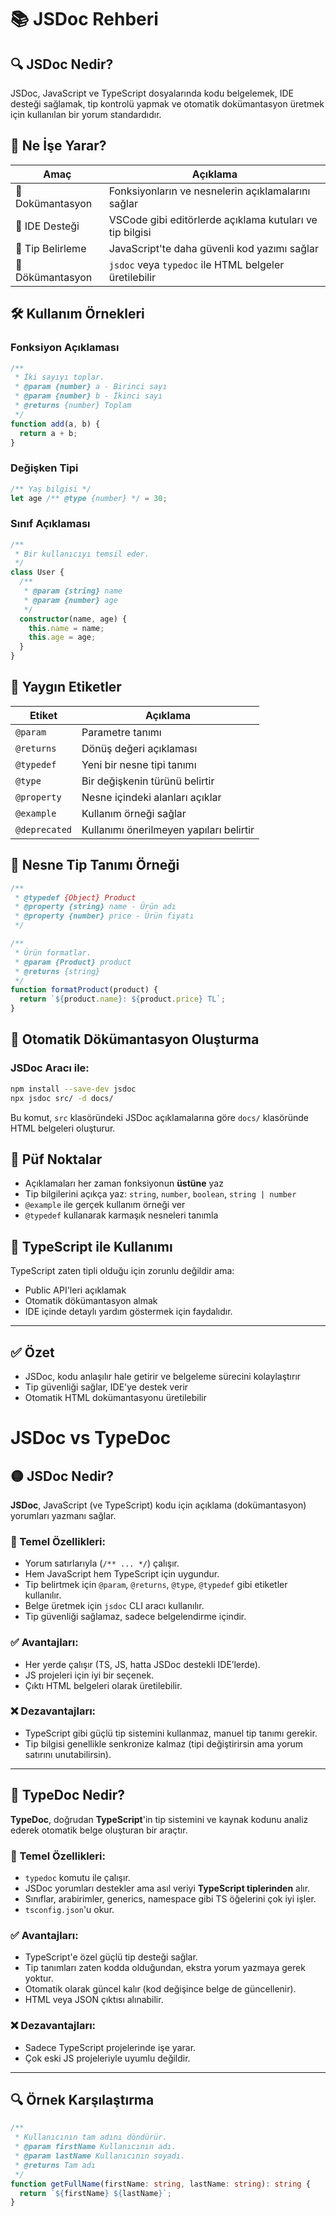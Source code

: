 # 📚 JSDoc Rehberi

## 🔍 JSDoc Nedir?

JSDoc, JavaScript ve TypeScript dosyalarında kodu belgelemek, IDE desteği sağlamak, tip kontrolü yapmak ve otomatik dokümantasyon üretmek için kullanılan bir yorum standardıdır.

## 🎯 Ne İşe Yarar?

| Amaç                 | Açıklama                                                   |
|----------------------|------------------------------------------------------------|
| 📖 Dokümantasyon     | Fonksiyonların ve nesnelerin açıklamalarını sağlar         |
| 🧠 IDE Desteği       | VSCode gibi editörlerde açıklama kutuları ve tip bilgisi   |
| 🧪 Tip Belirleme     | JavaScript'te daha güvenli kod yazımı sağlar               |
| 📄 Dökümantasyon     | `jsdoc` veya `typedoc` ile HTML belgeler üretilebilir      |

## 🛠 Kullanım Örnekleri

### Fonksiyon Açıklaması

```ts
/**
 * İki sayıyı toplar.
 * @param {number} a - Birinci sayı
 * @param {number} b - İkinci sayı
 * @returns {number} Toplam
 */
function add(a, b) {
  return a + b;
}
```

### Değişken Tipi

```ts
/** Yaş bilgisi */
let age /** @type {number} */ = 30;
```

### Sınıf Açıklaması

```ts
/**
 * Bir kullanıcıyı temsil eder.
 */
class User {
  /**
   * @param {string} name
   * @param {number} age
   */
  constructor(name, age) {
    this.name = name;
    this.age = age;
  }
}
```

## 🧾 Yaygın Etiketler

| Etiket       | Açıklama                                     |
|--------------|----------------------------------------------|
| `@param`     | Parametre tanımı                             |
| `@returns`   | Dönüş değeri açıklaması                      |
| `@typedef`   | Yeni bir nesne tipi tanımı                   |
| `@type`      | Bir değişkenin türünü belirtir               |
| `@property`  | Nesne içindeki alanları açıklar              |
| `@example`   | Kullanım örneği sağlar                       |
| `@deprecated`| Kullanımı önerilmeyen yapıları belirtir      |

## 🧩 Nesne Tip Tanımı Örneği

```ts
/**
 * @typedef {Object} Product
 * @property {string} name - Ürün adı
 * @property {number} price - Ürün fiyatı
 */

/**
 * Ürün formatlar.
 * @param {Product} product
 * @returns {string}
 */
function formatProduct(product) {
  return `${product.name}: ${product.price} TL`;
}
```

## 🔧 Otomatik Dökümantasyon Oluşturma

### JSDoc Aracı ile:

```bash
npm install --save-dev jsdoc
npx jsdoc src/ -d docs/
```

Bu komut, `src` klasöründeki JSDoc açıklamalarına göre `docs/` klasöründe HTML belgeleri oluşturur.

## 🧠 Püf Noktalar

- Açıklamaları her zaman fonksiyonun **üstüne** yaz
- Tip bilgilerini açıkça yaz: `string`, `number`, `boolean`, `string | number`
- `@example` ile gerçek kullanım örneği ver
- `@typedef` kullanarak karmaşık nesneleri tanımla

## 📌 TypeScript ile Kullanımı

TypeScript zaten tipli olduğu için zorunlu değildir ama:
- Public API'leri açıklamak
- Otomatik dökümantasyon almak
- IDE içinde detaylı yardım göstermek için faydalıdır.

---

## ✅ Özet

- JSDoc, kodu anlaşılır hale getirir ve belgeleme sürecini kolaylaştırır
- Tip güvenliği sağlar, IDE'ye destek verir
- Otomatik HTML dokümantasyonu üretilebilir
# JSDoc vs TypeDoc

## 🟡 JSDoc Nedir?

**JSDoc**, JavaScript (ve TypeScript) kodu için açıklama (dokümantasyon) yorumları yazmanı sağlar.

### 🔧 Temel Özellikleri:
- Yorum satırlarıyla (`/** ... */`) çalışır.
- Hem JavaScript hem TypeScript için uygundur.
- Tip belirtmek için `@param`, `@returns`, `@type`, `@typedef` gibi etiketler kullanılır.
- Belge üretmek için `jsdoc` CLI aracı kullanılır.
- Tip güvenliği sağlamaz, sadece belgelendirme içindir.

### ✅ Avantajları:
- Her yerde çalışır (TS, JS, hatta JSDoc destekli IDE’lerde).
- JS projeleri için iyi bir seçenek.
- Çıktı HTML belgeleri olarak üretilebilir.

### ❌ Dezavantajları:
- TypeScript gibi güçlü tip sistemini kullanmaz, manuel tip tanımı gerekir.
- Tip bilgisi genellikle senkronize kalmaz (tipi değiştirirsin ama yorum satırını unutabilirsin).

---

## 🔵 TypeDoc Nedir?

**TypeDoc**, doğrudan **TypeScript**'in tip sistemini ve kaynak kodunu analiz ederek otomatik belge oluşturan bir araçtır.

### 🔧 Temel Özellikleri:
- `typedoc` komutu ile çalışır.
- JSDoc yorumları destekler ama asıl veriyi **TypeScript tiplerinden** alır.
- Sınıflar, arabirimler, generics, namespace gibi TS öğelerini çok iyi işler.
- `tsconfig.json`'u okur.

### ✅ Avantajları:
- TypeScript'e özel güçlü tip desteği sağlar.
- Tip tanımları zaten kodda olduğundan, ekstra yorum yazmaya gerek yoktur.
- Otomatik olarak güncel kalır (kod değişince belge de güncellenir).
- HTML veya JSON çıktısı alınabilir.

### ❌ Dezavantajları:
- Sadece TypeScript projelerinde işe yarar.
- Çok eski JS projeleriyle uyumlu değildir.

---

## 🔍 Örnek Karşılaştırma

```ts
/**
 * Kullanıcının tam adını döndürür.
 * @param firstName Kullanıcının adı.
 * @param lastName Kullanıcının soyadı.
 * @returns Tam adı
 */
function getFullName(firstName: string, lastName: string): string {
  return `${firstName} ${lastName}`;
}
